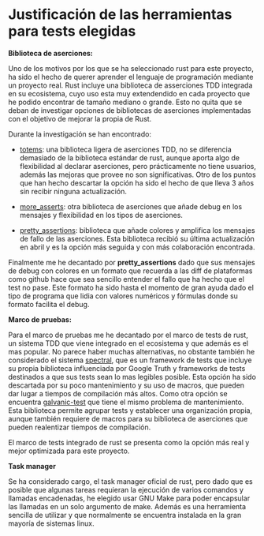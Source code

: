 # Justificación de las herramientas para tests elegidas

**Biblioteca de aserciones:**

Uno de los motivos por los que se ha seleccionado rust para este proyecto, ha sido el hecho de querer aprender el lenguaje de programación mediante un proyecto real. Rust incluye una biblioteca de asserciones TDD integrada en su ecosistema, cuyo uso esta muy extendendido en cada proyecto que he podido encontrar de tamaño mediano o grande. Esto no quita que se deban de investigar opciones de bibliotecas de aserciones implementadas con el objetivo de mejorar la propia de Rust.

Durante la investigación se han encontrado:

* [totems](https://crates.io/crates/totems): una biblioteca ligera de aserciones TDD, no se diferencia demasiado de la biblioteca estándar de rust, aunque aporta algo de flexibilidad al declarar aserciones, pero prácticamente no tiene usuarios, además las mejoras que provee no son significativas. Otro de los puntos que han hecho descartar la opción ha sido el hecho de que lleva 3 años sin recibir ninguna actualización.

* [more_asserts](https://docs.rs/more-asserts/latest/more_asserts/): otra biblioteca de aserciones que añade debug en los mensajes y flexibilidad en los tipos de aserciones.

* [pretty_assertions](https://github.com/colin-kiegel/rust-pretty-assertions): biblioteca que añade colores y amplifica los mensajes de fallo de las aserciones. Esta biblioteca recibió su última actualización en abril y es la opción más seguida y con más colaboración encontrada.

Finalmente me he decantado por **pretty_assertions** dado que sus mensajes de debug con colores en un formato que recuerda a las diff de plataformas como github hace que sea sencillo entender el fallo que ha hecho que el test no pase. Este formato ha sido hasta el momento de gran ayuda dado el tipo de programa que lidia con valores numéricos y fórmulas donde su formato facilita el debug.

**Marco de pruebas:**

Para el marco de pruebas me he decantado por el marco de tests de rust, un sistema TDD que viene integrado en el ecosistema y que además es el mas popular. No parece haber muchas alternativas, no obstante también he considerado el sistema [spectral](https://docs.rs/spectral/latest/spectral/), que es un framework de tests que incluye su propia biblioteca influenciada por Google Truth y frameworks de tests destinados a que sus tests sean lo mas legibles posible. Esta opción ha sido descartada por su poco mantenimiento y su uso de macros, que pueden dar lugar a tiempos de compilación más altos. Como otra opción se encuentra [galvanic-test](https://github.com/mindsbackyard/galvanic-test) que tiene el mismo problema de mantenimiento. Esta biblioteca permite agrupar tests y establecer una organización propia, aunque también requiere de macros para su biblioteca de aserciones que pueden realentizar tiempos de compilación.

El marco de tests integrado de rust se presenta como la opción más real y mejor optimizada para este proyecto.

**Task manager**

Se ha considerado cargo, el task manager oficial de rust, pero dado que es posible que algunas tareas requieran la ejecución de varios comandos y llamadas encadenadas, he elegido usar GNU Make para poder encapsular las llamadas en un solo argumento de make. Además es una herramienta sencilla de utilizar y que normalmente se encuentra instalada en la gran mayoría de sistemas linux.
